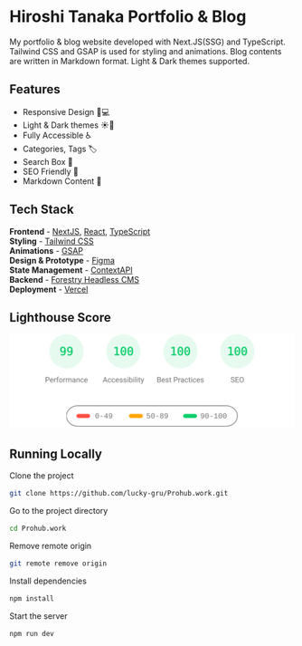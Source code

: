 # Hiroshi Tanaka Portfolio & Blog

My portfolio & blog website developed with Next.JS(SSG) and TypeScript. Tailwind CSS and GSAP is used for styling and animations. Blog contents are written in Markdown format. Light & Dark themes supported.

## Features

- Responsive Design 📱💻
- Light & Dark themes ☀️🌙
- Fully Accessible ♿️
- Categories, Tags 🏷
- Search Box 👀
- SEO Friendly 🔎
- Markdown Content 📰

## Tech Stack

**Frontend** - [NextJS](https://nextjs.org/), [React](https://reactjs.org/), [TypeScript](https://www.typescriptlang.org/)  
**Styling** - [Tailwind CSS](https://tailwindcss.com/)  
**Animations** - [GSAP](https://greensock.com/)  
**Design & Prototype** - [Figma](https://figma.com/)  
**State Management** - [ContextAPI](https://reactjs.org/docs/context.html)  
**Backend** - [Forestry Headless CMS](https://forestry.io/)  
**Deployment** - [Vercel](https://vercel.com/)

## Lighthouse Score

<p align="center">
  <a href="https://pagespeed.web.dev/report?url=https%3A%2F%2FProhub.work%2F&form_factor=desktop">
    <img width="710" alt="Hiroshi Tanaka Portfolio Website Lighthouse Score" src="public/lighthouse-result.svg">
  <a>
</p>

## Running Locally

Clone the project

```bash
git clone https://github.com/lucky-gru/Prohub.work.git
```

Go to the project directory

```bash
cd Prohub.work
```

Remove remote origin

```bash
git remote remove origin
```

Install dependencies

```bash
npm install
```

Start the server

```bash
npm run dev
```